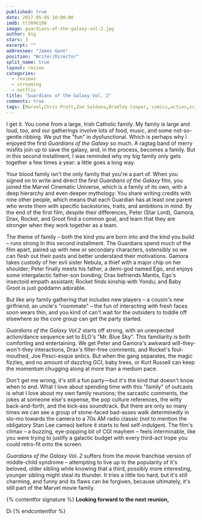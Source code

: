```yaml
---
published: true
date: 2017-05-05 10:00:00
imdb: tt3896198
image: guardians-of-the-galaxy-vol-2.jpg
author: dig
stars: 3
excerpt: ""
addressee: "James Gunn"
position: "Writer/Director"
split_name: true
layout: review
categories: 
  - reviews
  - streaming
  - netflix
title: "Guardians of the Galaxy Vol. 2"
comments: true
tags: [Marvel,Chris Pratt,Zoe Saldana,Bradley Cooper, comics,action,science fiction]
---
```

I get it. You come from a large, Irish Catholic family. My family is large and loud, too, and our gatherings involve lots of food, music, and some not-so-gentle ribbing. We put the &quot;fun&quot; in dysfunctional. Which is perhaps why I enjoyed the first _Guardians of the Galaxy_ so much. A ragtag band of merry misfits join up to save the galaxy, and, in the process, becomes a family. But in this second installment, I was reminded why my big family only gets together a few times a year: a little goes a long way.

Your blood family isn&#39;t the only family that you&#39;re a part of. When you signed on to write and direct the first _Guardians of the Galaxy_ film, you joined the Marvel Cinematic Universe, which is a family of its own, with a deep hierarchy and even deeper mythology. You share writing credits with nine other people, which means that each Guardian has at least one parent who wrote them with specific backstories, traits, and ambitions in mind. By the end of the first film, despite their differences, Peter (Star Lord), Gamora, Drax, Rocket, and Groot find a common goal, and learn that they are stronger when they work together as a team.

The theme of family – both the kind you are born into and the kind you build – runs strong In this second installment. The Guardians spend much of the film apart, paired up with new or secondary characters, ostensibly so we can flesh out their pasts and better understand their motivations. Gamora takes custody of her evil sister Nebula, a thief with a major chip on her shoulder; Peter finally meets his father, a demi-god named Ego, and enjoys some intergalactic father-son bonding; Drax befriends Mantis, Ego&#39;s insectoid empath assistant; Rocket finds kinship with Yondu; and Baby Groot is just goddamn adorable.

But like any family gathering that includes new players – a cousin&#39;s new girlfriend, an uncle&#39;s &quot;roommate&quot; – the fun of interacting with fresh faces soon wears thin, and you kind of can&#39;t wait for the outsiders to toddle off elsewhere so the core group can get the party started.

_Guardians of the Galaxy Vol.2_ starts off strong, with an unexpected action/dance sequence set to ELO&#39;s &quot;Mr. Blue Sky&quot;. This familiarity is both comforting and entertaining. We get Peter and Gamora&#39;s awkward will-they-won&#39;t-they interactions, Drax&#39;s filter-free comments, and Rocket&#39;s foul-mouthed, Joe Pesci-esque antics. But when the gang separates, the magic fizzles, and no amount of dazzling GCI, baby trees, or Kurt Russell can keep the momentum chugging along at more than a medium pace.

Don&#39;t get me wrong, it&#39;s still a fun party—but it&#39;s the kind that doesn&#39;t know when to end. What I love about spending time with this &quot;family&quot; of outcasts is what I love about my own family reunions; the sarcastic comments, the jokes at someone else&#39;s expense, the pop culture references, the witty back-and-forth, and the kick-ass soundtrack. But there are only so many times we can see a group of stone-faced bad-asses walk determinedly in slo-mo towards the camera to a 70s AM radio classic (not to mention the obligatory Stan Lee cameo) before it starts to feel self-indulgent. The film&#39;s climax – a buzzing, eye-popping bit of CGI mayhem – feels interminable, like you were trying to justify a galactic budget with every third-act trope you could retro-fit onto the screen.

_Guardians of the Galaxy Vol. 2_ suffers from the movie franchise version of middle-child syndrome – attempting to live up to the popularity of it&#39;s beloved, older sibling while knowing that a third, possibly more interesting, younger sibling might steal its thunder. It tries a little too hard, but it&#39;s still charming, and funny and its flaws can be forgiven, because ultimately, it&#39;s still part of the Marvel movie family.

{% contentfor signature %}
**Looking forward to the next reunion,**

Di
{% endcontentfor %}
